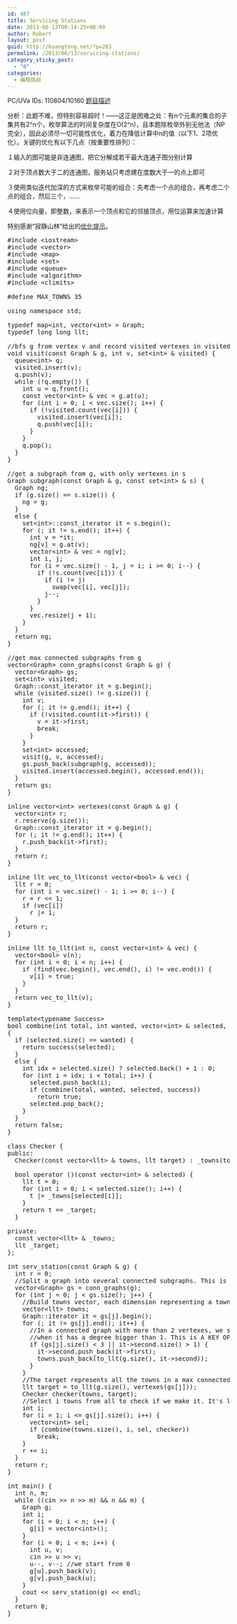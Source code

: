 ```yaml
---
id: 487
title: Servicing Stations
date: 2013-06-13T00:14:25+00:00
author: Robert
layout: post
guid: http://kuangtong.net/?p=263
permalink: /2013/06/13/servicing-stations/
category_sticky_post:
  - "0"
categories:
  - 编程挑战
---
```

PC/UVa IDs: 110804/10160 <a href="http://uva.onlinejudge.org/index.php?option=com_onlinejudge&#038;Itemid=8&#038;page=show_problem&#038;problem=1101" target="_blank">题目描述</a>

分析：此题不难，但特别容易超时！——这正是困难之处：有n个元素的集合的子集共有2^n个，枚举算法的时间复杂度在O(2^n)，且本题除枚举外别无他法（NP完全），因此必须尽一切可能性优化，着力在降低计算中n的值（以下1、2项优化）。关键的优化有以下几点（按重要性排列）：
  
１输入的图可能是非连通图，把它分解成若干最大连通子图分别计算
  
２对于顶点数大于二的连通图，服务站只考虑建在度数大于一的点上即可
  
３使用类似迭代加深的方式来枚举可能的组合：先考虑一个点的组合，再考虑二个点的组合，然后三个，……<!--more-->


  
４使用位向量，即整数，来表示一个顶点和它的邻接顶点，用位运算来加速计算

特别感谢“寂静山林”给出的<a href="http://blog.csdn.net/metaphysis/article/details/6601365" target="_blank">优化提示</a>。

<pre class="brush: cpp; title: ; notranslate" title="">#include &lt;iostream&gt;
#include &lt;vector&gt;
#include &lt;map&gt;
#include &lt;set&gt;
#include &lt;queue&gt;
#include &lt;algorithm&gt;
#include &lt;climits&gt;

#define MAX_TOWNS 35

using namespace std;

typedef map&lt;int, vector&lt;int&gt; &gt; Graph;
typedef long long llt;

//bfs g from vertex v and record visited vertexes in visited
void visit(const Graph & g, int v, set&lt;int&gt; & visited) {
  queue&lt;int&gt; q;
  visited.insert(v);
  q.push(v);
  while (!q.empty()) {
    int u = q.front();
    const vector&lt;int&gt; & vec = g.at(u);
    for (int i = 0; i &lt; vec.size(); i++) {
      if (!visited.count(vec[i])) {
        visited.insert(vec[i]);
        q.push(vec[i]);
      }
    }
    q.pop();
  }
}

//get a subgraph from g, with only vertexes in s
Graph subgraph(const Graph & g, const set&lt;int&gt; & s) {
  Graph ng;
  if (g.size() == s.size()) {
    ng = g;
  }
  else {
    set&lt;int&gt;::const_iterator it = s.begin();
    for (; it != s.end(); it++) {
      int v = *it;
      ng[v] = g.at(v);
      vector&lt;int&gt; & vec = ng[v];
      int i, j;
      for (i = vec.size() - 1, j = i; i &gt;= 0; i--) {
        if (!s.count(vec[i])) {
          if (i != j)
            swap(vec[i], vec[j]);
          j--;
        }
      }
      vec.resize(j + 1);
    }
  }
  return ng;
}

//get max connected subgraphs from g
vector&lt;Graph&gt; conn_graphs(const Graph & g) {
  vector&lt;Graph&gt; gs;
  set&lt;int&gt; visited;
  Graph::const_iterator it = g.begin();
  while (visited.size() != g.size()) {
    int v;
    for (; it != g.end(); it++) {
      if (!visited.count(it-&gt;first)) {
        v = it-&gt;first;
        break;
      }
    }
    set&lt;int&gt; accessed;
    visit(g, v, accessed);
    gs.push_back(subgraph(g, accessed));
    visited.insert(accessed.begin(), accessed.end());
  }
  return gs;
}

inline vector&lt;int&gt; vertexes(const Graph & g) {
  vector&lt;int&gt; r;
  r.reserve(g.size());
  Graph::const_iterator it = g.begin();
  for (; it != g.end(); it++) {
    r.push_back(it-&gt;first);
  }
  return r;
}

inline llt vec_to_llt(const vector&lt;bool&gt; & vec) {
  llt r = 0;
  for (int i = vec.size() - 1; i &gt;= 0; i--) {
    r = r &lt;&lt; 1;
    if (vec[i])
      r |= 1;
  }
  return r;
}

inline llt to_llt(int n, const vector&lt;int&gt; & vec) {
  vector&lt;bool&gt; v(n);
  for (int i = 0; i &lt; n; i++) {
    if (find(vec.begin(), vec.end(), i) != vec.end()) {
      v[i] = true;
    }
  }
  return vec_to_llt(v);
}

template&lt;typename Success&gt;
bool combine(int total, int wanted, vector&lt;int&gt; & selected, Success & success)
{
  if (selected.size() == wanted) {
    return success(selected);
  }
  else {
    int idx = selected.size() ? selected.back() + 1 : 0;
    for (int i = idx; i &lt; total; i++) {
      selected.push_back(i);
      if (combine(total, wanted, selected, success))
        return true;
      selected.pop_back();
    }
  }
  return false;
}

class Checker {
public:
  Checker(const vector&lt;llt&gt; & towns, llt target) : _towns(towns), _target(target) {}

  bool operator ()(const vector&lt;int&gt; & selected) {
    llt t = 0;
    for (int i = 0; i &lt; selected.size(); i++) {
      t |= _towns[selected[i]];
    }
    return t == _target;
  }

private:
  const vector&lt;llt&gt; & _towns;
  llt _target;
};

int serv_station(const Graph & g) {
  int r = 0;
  //Split a graph into several connected subgraphs. This is A KEY OPTIMIZATION in speed.
  vector&lt;Graph&gt; gs = conn_graphs(g);
  for (int j = 0; j &lt; gs.size(); j++) {
    //Build towns vector, each dimension representing a town and its neighbours.
    vector&lt;llt&gt; towns;
    Graph::iterator it = gs[j].begin();
    for (; it != gs[j].end(); it++) {
      //In a connected graph with more than 2 vertexes, we select a vertex only
      //when it has a degree bigger than 1. This is A KEY OPTIMIZATION in speed.
      if (gs[j].size() &lt; 3 || it-&gt;second.size() &gt; 1) {
        it-&gt;second.push_back(it-&gt;first);
        towns.push_back(to_llt(g.size(), it-&gt;second));
      }
    }
    //The target represents all the towns in a max connected subgraph.
    llt target = to_llt(g.size(), vertexes(gs[j]));
    Checker checker(towns, target);
    //Select i towns from all to check if we make it. It's like an Iterative Deepening.
    int i;
    for (i = 1; i &lt;= gs[j].size(); i++) {
      vector&lt;int&gt; sel;
      if (combine(towns.size(), i, sel, checker))
        break;
    }
    r += i;
  }
  return r;
}

int main() {
  int n, m;
  while ((cin &gt;&gt; n &gt;&gt; m) && n && m) {
    Graph g;
    int i;
    for (i = 0; i &lt; n; i++) {
      g[i] = vector&lt;int&gt;();
    }
    for (i = 0; i &lt; m; i++) {
      int u, v;
      cin &gt;&gt; u &gt;&gt; v;
      u--, v--; //we start from 0
      g[u].push_back(v);
      g[v].push_back(u);
    }
    cout &lt;&lt; serv_station(g) &lt;&lt; endl;
  }
  return 0;
}
</pre>

<div class="addtoany_share_save_container addtoany_content_bottom">
  <div class="a2a_kit a2a_kit_size_32 addtoany_list a2a_target" id="wpa2a_32">
    <a class="a2a_button_facebook" href="http://www.addtoany.com/add_to/facebook?linkurl=http%3A%2F%2Fkuangtong.me%2F2013%2F06%2F13%2Fservicing-stations%2F&linkname=Servicing%20Stations" title="Facebook" rel="nofollow" target="_blank"></a><a class="a2a_button_twitter" href="http://www.addtoany.com/add_to/twitter?linkurl=http%3A%2F%2Fkuangtong.me%2F2013%2F06%2F13%2Fservicing-stations%2F&linkname=Servicing%20Stations" title="Twitter" rel="nofollow" target="_blank"></a><a class="a2a_button_google_plus" href="http://www.addtoany.com/add_to/google_plus?linkurl=http%3A%2F%2Fkuangtong.me%2F2013%2F06%2F13%2Fservicing-stations%2F&linkname=Servicing%20Stations" title="Google+" rel="nofollow" target="_blank"></a><a class="a2a_button_sina_weibo" href="http://www.addtoany.com/add_to/sina_weibo?linkurl=http%3A%2F%2Fkuangtong.me%2F2013%2F06%2F13%2Fservicing-stations%2F&linkname=Servicing%20Stations" title="Sina Weibo" rel="nofollow" target="_blank"></a><a class="a2a_dd addtoany_share_save" href="https://www.addtoany.com/share_save"></a>
  </div>
</div>